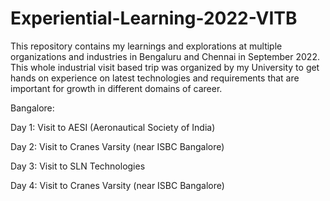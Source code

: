 # Experiential-Learning-2022-VITB

This repository contains my learnings and explorations at multiple organizations and industries in Bengaluru and Chennai in September 2022. This whole industrial visit based trip was organized by my University to get hands on experience on latest technologies and requirements that are important for growth in different domains of career. 

Bangalore:

Day 1: Visit to AESI (Aeronautical Society of India)

Day 2: Visit to Cranes Varsity (near ISBC Bangalore)

Day 3: Visit to SLN Technologies

Day 4: Visit to Cranes Varsity (near ISBC Bangalore)
